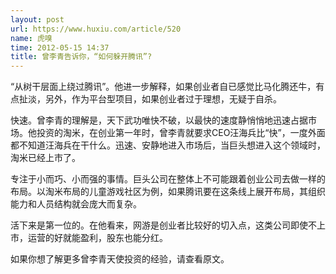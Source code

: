 ```yaml
---
layout: post
url: https://www.huxiu.com/article/520
name: 虎嗅
time: 2012-05-15 14:37
title: 曾李青告诉你，“如何躲开腾讯”?
---
```

“从树干层面上绕过腾讯”。他进一步解释，如果创业者自已感觉比马化腾还牛，有点扯淡，另外，作为平台型项目，如果创业者过于理想，无疑于自杀。

快速。曾李青的理解是，天下武功唯快不破，以最快的速度静悄悄地迅速占据市场。他投资的淘米，在创业第一年时，曾李青就要求CEO汪海兵比“快”，一度外面都不知道汪海兵在干什么。迅速、安静地进入市场后，当巨头想进入这个领域时，淘米已经上市了。

专注于小而巧、小而强的事情。巨头公司在整体上不可能跟着创业公司去做一样的布局。以淘米布局的儿童游戏社区为例，如果腾讯要在这条线上展开布局，其组织能力和人员结构就会庞大而复杂。

活下来是第一位的。在他看来，网游是创业者比较好的切入点，这类公司即使不上市，运营的好就能盈利，股东也能分红。

如果你想了解更多曾李青天使投资的经验，请查看原文。

